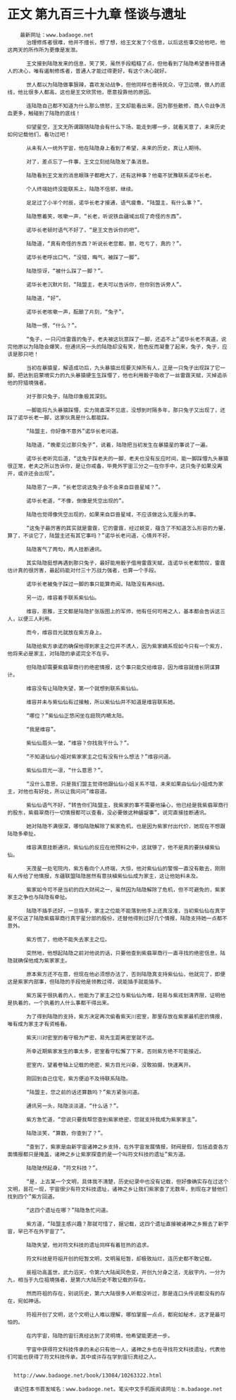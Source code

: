 # 正文 第九百三十九章 怪谈与遗址
        最新网址：www.badaoge.net
          治理修炼者很难，他并不擅长，想了想，给王文发了个信息，以后这些事交给他吧，他这两天的所作所为更像是发泄。
      
          王文接到陆隐发来的信息，笑了笑，虽然手段粗糙了点，但他看到了陆隐希望善待普通人的决心，唯有遏制修炼者，普通人才能过得更好，有这个决心就好。
      
          世人都以为陆隐做事狠辣，喜欢发动战争，但他同样也善待民众，守卫边境，做人的底线，他比很多人都高，这也是王文欣赏他，愿意投靠他的原因。
      
          连陆隐自己都不知道为什么那么愤怒，王文却能看出来，因为那些散修，商人令战争流血更多，触碰到了陆隐的底线！
      
          仰望星空，王文无所谓跟随陆隐会有什么下场，能走到哪一步，就看天意了，未来历史如何记载他们，看功过吧！
      
          从未有人一统外宇宙，他在陆隐身上看到了希望，未来的历史，真让人期待。
      
          对了，差点忘了一件事，王文立刻给陆隐发了条消息。
      
          陆隐看到王文发的消息眼珠子都瞪大了，还有这种事？他毫不犹豫联系诺华长老。
      
          个人终端始终没能联系上，陆隐不信邪，继续。
      
          足足过了小半个时辰，诺华长老才接通，语气疲惫，“陆盟主，有什么事？”。
      
          陆隐憋着笑，咳嗽一声，“长老，听说铁血疆域出现了奇怪的东西”。
      
          诺华长老顿时语气不好了，“是王文告诉你的吧”。
      
          陆隐道，“真有奇怪的东西？听说长老您都，额，吃亏了，真的？”。
      
          诺华长老呼出口气，“没错，晦气，被踩了一脚”。
      
          陆隐惊讶，“被什么踩了一脚？”。
      
          诺华长老沉默片刻，“陆盟主，老夫可以告诉你，但你别告诉旁人”。
      
          陆隐道，“好”。
      
          诺华长老咳嗽一声，酝酿了片刻，“兔子”。
      
          陆隐一愣，“什么？”。
      
          “兔子，一只闪烁雷霆的兔子，老夫被这玩意踩了一脚，还追不上”诺华长老不爽道，说完他原以为陆隐会爆笑，但通讯另一头的陆隐却没有笑，脸色反而凝重了起来，兔子，兔子，应该是那只吧！
      
          当初在暴猿星，解语成功后，九头暴猿出现要灭掉所有人，正是一只兔子出现踩了它一脚，把达到启蒙境实力的九头暴猿硬生生踩懵了，他也利用骰子吸收了一丝雷霆天赋，灭掉追杀他的狩猎境强者。
      
          对于那只兔子，陆隐印象极其深刻。
      
          一脚能将九头暴猿踩懵，实力简直深不见底，没想到时隔多年，那只兔子又出现了，还踩了诺华长老一脚，这家伙真是什么都能踩。
      
          “陆盟主，你好像不意外”诺华长老问道。
      
          陆隐道，“晚辈见过那只兔子”，说着，陆隐把当初发生在暴猿星的事说了一遍。
      
          诺华长老听完后道，“这兔子踩老夫的一脚，老夫也没有反应时间，能一脚踩懵九头暴猿很正常，老夫之所以告诉你，是让你戒备，毕竟外宇宙三分之一在你手中，这只兔子如果没离开，或许还会出现”。
      
          陆隐恩了一声，“长老您说这兔子会不会来自巨兽星域？”。
      
          诺华长老道，“不像，倒像是凭空出现的”。
      
          陆隐也觉得像凭空出现的，如果来自巨兽星域，不应该做这么无厘头的事。
      
          “这兔子最厉害的其实就是雷霆，它的雷霆，经过蜕变，蕴含了不知道怎么形容的力量，算了，不谈它了，陆盟主还有其它事吗？”诺华长老问道，心情并不好。
      
          陆隐客气了两句，两人挂断通讯。
      
          其实陆隐挺想再遇到那只兔子，最好能用骰子借用雷霆天赋，连诺华长老都赞叹，雷霆估计真的很厉害，最起码能对付三十万战力强者，也算一个手段。
      
          诺华长老被兔子踩过一脚的事只能算奇闻，陆隐没有再纠结。
      
          另一边，维容着手联系紫仙仙。
      
          维容，恩雅，王文都是陆隐扩张版图上的军师，他有任何可用之人，基本都会告诉这三人，以便三人利用。
      
          而今，维容目光就放在紫方身上。
      
          陆隐给紫方承诺的确保他得到家主之位并不诱人，因为紫家嫡系现如今只有一个紫方，他将来必是家主，对陆隐的承诺完全不在乎。
      
          但陆隐却需要紫翡翠商行的绝密情报，这个事只能交给维容，因为维容就擅长阴谋算计。
      
          维容没有让陆隐失望，第一个就想到联系紫仙仙。
      
          维容并未与紫仙仙有过接触，所以紫仙仙并不知道是维容联系她。
      
          “哪位？”紫仙仙正悠闲坐在庭院内嗮太阳。
      
          “我是维容”。
      
          紫仙仙眉头一皱，“维容？你找我干什么？”。
      
          “不知道仙仙小姐对紫家家主之位有没有什么想法？”维容问道。
      
          紫仙仙目光一凛，“什么意思？”。
      
          “没什么意思，只是我们盟主觉得他跟仙仙小姐关系不错，未来如果由仙仙小姐成为家主，对他也有好处，所以让我问问”维容道。
      
          紫仙仙语气不好，“转告你们陆盟主，我紫家的事不需要他操心，他已经是我紫翡翠商行的股东，紫翡翠商行一切情报都可以查看，没必要做这种龌龊事”，说完直接挂断通讯。
      
          她对陆隐不满很深，哪怕陆隐解除了紫家危机，也是因为紫家付出代价，她现在不想跟陆隐多牵扯。
      
          维容满意挂断通讯，紫仙仙的反应在他预料之中，这就够了，他不是真的要扶植紫仙仙。
      
          天茂星一处宅院内，紫方看向个人终端，大惊，他对紫仙仙的警惕一直没有散去，刚刚有人传给了他情报，东疆联盟陆隐居然有意扶植紫仙仙成为家主，这让他始料未及。
      
          紫家如今可不是当初的四大财阀之一，虽然因为陆隐解除了危机，但不可避免的，紫家家主之争也与陆隐有牵扯。
      
          陆隐不插手还好，一旦插手，家主之位能不能落到他手上还真没准，当初紫仙仙在真宇星不仅送了陆隐紫翡翠商行真宇星分部的股份，还替他得到过好几个情报，陆隐支持她一点都不意外。
      
          紫方慌了，他绝不能失去家主之位。
      
          突然地，他想起陆隐之前对他说的话，只要他查到紫翡翠商行一直寻找的绝密信息，陆隐就确保他成为紫家家主。
      
          原本紫方还不在意，但现在他必须想办法了，否则陆隐真支持紫仙仙，他就完了，即便这是紫家内部事，但陆隐的手段他是领教过得，说能插手就能插手。
      
          紫方属于很执着的人，他能为了家主之位与紫仙仙为难，轻易与紫戎划清界限，证明他是执着的，一个执着的人什么事都干得出来。
      
          为了得到陆隐的支持，紫方决定再次偷看紫天川密室，那里存放在紫家最机密的情报，唯有成为家主才有资格看。
      
          紫天川对密室的看守极为严密，易先生距离密室就不远。
      
          所幸近期紫家发生的事太多，密室看守松懈了下来，否则紫方绝不可能接近。
      
          密室内，望着卷轴上记载的绝密，紫方目光兴奋，没敢拍摄，快速离开。
      
          刚回到自己住宅，紫方便迫不及待联系陆隐。
      
          “陆盟主，您之前的话还算数吗？”紫方紧张问道。
      
          通讯另一头，陆隐淡淡道，“什么话？”。
      
          紫方急忙道，“您说只要我帮您查到紫家绝密，您就支持我成为紫家家主”。
      
          陆隐淡笑，“算数，你查到了？”。
      
          “查到了，紫家是由新宇宙诸神之乡支持，在外宇宙发展情报，财阀是假，包括追查各方面情报都只是掩盖，诸神之乡让紫家探查的是一个叫符文科技的遗址”紫方道。
      
          陆隐陡然起身，“符文科技？”。
      
          “是，上古某一个文明，具体我不清楚，历史纪录中也没有记载，但好像确实存在过这个文明，昙花一现，宇宙很少有符文科技遗址，诸神之乡让我们紫家查了无数年，到现在才替他们找到四个”紫方回道。
      
          “这四个遗址在哪？”陆隐急忙问道。
      
          紫方道，“陆盟主感兴趣？那就可惜了，据记载，这四个遗址直接被诸神之乡搬去了新宇宙，早已不在外宇宙了”。
      
          陆隐失望，他对符文科技的遗址同样有着狂热的追求。
      
          符文科技是符祖开创的短暂文明，文明虽短暂，却极致灿烂，连历史都不敢记载。
      
          辰祖功高盖世，武力滔天，令第六大陆闻风色变，开创九分身之法，无敌宇内，一分为九，相当于九位祖境强者，是第六大陆历史不敢记载的存在。
      
          然而符祖的存在，别说历史，第六大陆很多人听都没听过，那是连口头传说都没有的存在，宛如神话。
      
          符祖开创了文明，这个文明让人难以理解，哪怕掌握一点点，都宛如秘术，这才是最可怕的。
      
          在内宇宙，陆隐的宙衍真经达到了灵明境，他希望能更进一步。
      
          宇宙中获得符文科技传承的未必只有他一人，诸神之乡也在寻找符文科技遗址，代表他们可能也获得了符文科技传承，其中或许存在学到宙衍真经之人。
      
      
      http://www.badaoge.net/book/13084/10263322.html
      
      请记住本书首发域名：www.badaoge.net。笔尖中文手机版阅读网址：m.badaoge.net